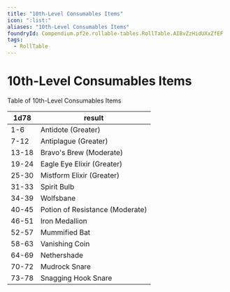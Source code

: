 ```yaml
---
title: "10th-Level Consumables Items"
icon: ":list:"
aliases: "10th-Level Consumables Items"
foundryId: Compendium.pf2e.rollable-tables.RollTable.AIBvZzHidUXxZfEF
tags:
  - RollTable
---
```


# 10th-Level Consumables Items
<p>Table of 10th-Level Consumables Items</p>

| 1d78 | result |
|------|--------|
| 1-6 | Antidote (Greater) |
| 7-12 | Antiplague (Greater) |
| 13-18 | Bravo's Brew (Moderate) |
| 19-24 | Eagle Eye Elixir (Greater) |
| 25-30 | Mistform Elixir (Greater) |
| 31-33 | Spirit Bulb |
| 34-39 | Wolfsbane |
| 40-45 | Potion of Resistance (Moderate) |
| 46-51 | Iron Medallion |
| 52-57 | Mummified Bat |
| 58-63 | Vanishing Coin |
| 64-69 | Nethershade |
| 70-72 | Mudrock Snare |
| 73-78 | Snagging Hook Snare |
